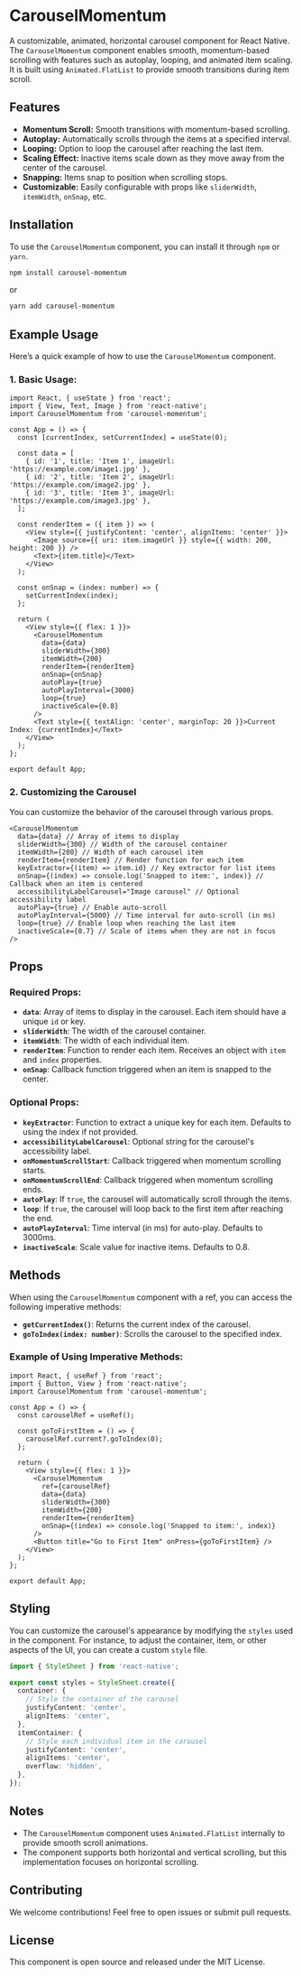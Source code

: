# CarouselMomentum

A customizable, animated, horizontal carousel component for React Native. The `CarouselMomentum` component enables smooth, momentum-based scrolling with features such as autoplay, looping, and animated item scaling. It is built using `Animated.FlatList` to provide smooth transitions during item scroll.

## Features
- **Momentum Scroll:** Smooth transitions with momentum-based scrolling.
- **Autoplay:** Automatically scrolls through the items at a specified interval.
- **Looping:** Option to loop the carousel after reaching the last item.
- **Scaling Effect:** Inactive items scale down as they move away from the center of the carousel.
- **Snapping:** Items snap to position when scrolling stops.
- **Customizable:** Easily configurable with props like `sliderWidth`, `itemWidth`, `onSnap`, etc.

## Installation

To use the `CarouselMomentum` component, you can install it through `npm` or `yarn`.

```bash
npm install carousel-momentum
```

or

```bash
yarn add carousel-momentum
```

## Example Usage

Here’s a quick example of how to use the `CarouselMomentum` component.

### 1. Basic Usage:

```tsx
import React, { useState } from 'react';
import { View, Text, Image } from 'react-native';
import CarouselMomentum from 'carousel-momentum';

const App = () => {
  const [currentIndex, setCurrentIndex] = useState(0);

  const data = [
    { id: '1', title: 'Item 1', imageUrl: 'https://example.com/image1.jpg' },
    { id: '2', title: 'Item 2', imageUrl: 'https://example.com/image2.jpg' },
    { id: '3', title: 'Item 3', imageUrl: 'https://example.com/image3.jpg' },
  ];

  const renderItem = ({ item }) => (
    <View style={{ justifyContent: 'center', alignItems: 'center' }}>
      <Image source={{ uri: item.imageUrl }} style={{ width: 200, height: 200 }} />
      <Text>{item.title}</Text>
    </View>
  );

  const onSnap = (index: number) => {
    setCurrentIndex(index);
  };

  return (
    <View style={{ flex: 1 }}>
      <CarouselMomentum
        data={data}
        sliderWidth={300}
        itemWidth={200}
        renderItem={renderItem}
        onSnap={onSnap}
        autoPlay={true}
        autoPlayInterval={3000}
        loop={true}
        inactiveScale={0.8}
      />
      <Text style={{ textAlign: 'center', marginTop: 20 }}>Current Index: {currentIndex}</Text>
    </View>
  );
};

export default App;
```

### 2. Customizing the Carousel

You can customize the behavior of the carousel through various props.

```tsx
<CarouselMomentum
  data={data} // Array of items to display
  sliderWidth={300} // Width of the carousel container
  itemWidth={200} // Width of each carousel item
  renderItem={renderItem} // Render function for each item
  keyExtractor={(item) => item.id} // Key extractor for list items
  onSnap={(index) => console.log('Snapped to item:', index)} // Callback when an item is centered
  accessibilityLabelCarousel="Image carousel" // Optional accessibility label
  autoPlay={true} // Enable auto-scroll
  autoPlayInterval={5000} // Time interval for auto-scroll (in ms)
  loop={true} // Enable loop when reaching the last item
  inactiveScale={0.7} // Scale of items when they are not in focus
/>
```

## Props

### Required Props:

- **`data`**: Array of items to display in the carousel. Each item should have a unique `id` or key.
- **`sliderWidth`**: The width of the carousel container.
- **`itemWidth`**: The width of each individual item.
- **`renderItem`**: Function to render each item. Receives an object with `item` and `index` properties.
- **`onSnap`**: Callback function triggered when an item is snapped to the center.

### Optional Props:

- **`keyExtractor`**: Function to extract a unique key for each item. Defaults to using the index if not provided.
- **`accessibilityLabelCarousel`**: Optional string for the carousel's accessibility label.
- **`onMomentumScrollStart`**: Callback triggered when momentum scrolling starts.
- **`onMomentumScrollEnd`**: Callback triggered when momentum scrolling ends.
- **`autoPlay`**: If `true`, the carousel will automatically scroll through the items.
- **`loop`**: If `true`, the carousel will loop back to the first item after reaching the end.
- **`autoPlayInterval`**: Time interval (in ms) for auto-play. Defaults to 3000ms.
- **`inactiveScale`**: Scale value for inactive items. Defaults to 0.8.

## Methods

When using the `CarouselMomentum` component with a ref, you can access the following imperative methods:

- **`getCurrentIndex()`**: Returns the current index of the carousel.
- **`goToIndex(index: number)`**: Scrolls the carousel to the specified index.

### Example of Using Imperative Methods:

```tsx
import React, { useRef } from 'react';
import { Button, View } from 'react-native';
import CarouselMomentum from 'carousel-momentum';

const App = () => {
  const carouselRef = useRef();

  const goToFirstItem = () => {
    carouselRef.current?.goToIndex(0);
  };

  return (
    <View style={{ flex: 1 }}>
      <CarouselMomentum
        ref={carouselRef}
        data={data}
        sliderWidth={300}
        itemWidth={200}
        renderItem={renderItem}
        onSnap={(index) => console.log('Snapped to item:', index)}
      />
      <Button title="Go to First Item" onPress={goToFirstItem} />
    </View>
  );
};

export default App;
```

## Styling

You can customize the carousel's appearance by modifying the `styles` used in the component. For instance, to adjust the container, item, or other aspects of the UI, you can create a custom `style` file.

```ts
import { StyleSheet } from 'react-native';

export const styles = StyleSheet.create({
  container: {
    // Style the container of the carousel
    justifyContent: 'center',
    alignItems: 'center',
  },
  itemContainer: {
    // Style each individual item in the carousel
    justifyContent: 'center',
    alignItems: 'center',
    overflow: 'hidden',
  },
});
```

## Notes

- The `CarouselMomentum` component uses `Animated.FlatList` internally to provide smooth scroll animations.
- The component supports both horizontal and vertical scrolling, but this implementation focuses on horizontal scrolling.

## Contributing

We welcome contributions! Feel free to open issues or submit pull requests.

## License

This component is open source and released under the MIT License.
